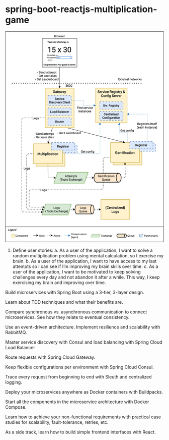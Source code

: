 # spring-boot-reactjs-multiplication-game
![](https://raw.githubusercontent.com/MikhailPalagashvili/spring-boot-reactjs-multiplication-game/master/images/gamification-brain-teaser-challenges.webp)
1)	Define user stories:
a.	As a user of the application, I want to solve a random multiplication problem using mental calculation, so I exercise my brain.
b.	As a user of the application, I want to have access to my last attempts so I can see if I’m improving my brain skills over time.
c.	As a user of the application, I want to be motivated to keep solving challenges every day and not abandon it after a while. This way, I keep exercising my brain and improving over time.

Build microservices with Spring Boot using a 3-tier, 3-layer design.

Learn about TDD techniques and what their benefits are.

Compare synchronous vs. asynchronous communication to connect microservices. See how they relate to eventual consistency.

Use an event-driven architecture. Implement resilience and scalability with RabbitMQ.

Master service discovery with Consul and load balancing with Spring Cloud Load Balancer

Route requests with Spring Cloud Gateway.

Keep flexible configurations per environment with Spring Cloud Consul.

Trace every request from beginning to end with Sleuth and centralized logging.

Deploy your microservices anywhere as Docker containers with Buildpacks.

Start all the components in the microservice architecture with Docker Compose.

Learn how to achieve your non-functional requirements with practical case studies for scalability, fault-tolerance, retries, etc.

As a side track, learn how to build simple frontend interfaces with React.
